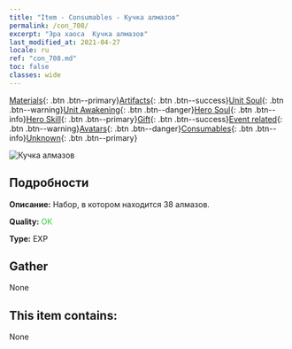 ```yaml
---
title: "Item - Consumables - Кучка алмазов"
permalink: /con_708/
excerpt: "Эра хаоса  Кучка алмазов"
last_modified_at: 2021-04-27
locale: ru
ref: "con_708.md"
toc: false
classes: wide
---
```

 [Materials](/ItemsRU/){: .btn .btn--primary}[Artifacts](/ItemsRU/Artifacts/){: .btn .btn--success}[Unit Soul](/ItemsRU/UnitSoul/){: .btn .btn--warning}[Unit Awakening](/ItemsRU/UnitAwakening/){: .btn .btn--danger}[Hero Soul](/ItemsRU/HeroSoul/){: .btn .btn--info}[Hero Skill](/ItemsRU/HeroSkill/){: .btn .btn--primary}[Gift](/ItemsRU/Gift/){: .btn .btn--success}[Event related](/ItemsRU/Events/){: .btn .btn--warning}[Avatars](/ItemsRU/Avatars/){: .btn .btn--danger}[Consumables](/ItemsRU/Consumables/){: .btn .btn--info}[Unknown](/ItemsRU/Unknown/){: .btn .btn--primary}

 ![Кучка алмазов](/images/t/i_507.png)

## Подробности
 **Описание:** Набор, в котором находится 38 алмазов.

 **Quality:** <span style="color: #32CD32">OK</span>

 **Type:** EXP

## Gather

  None

## This item contains:

  None

